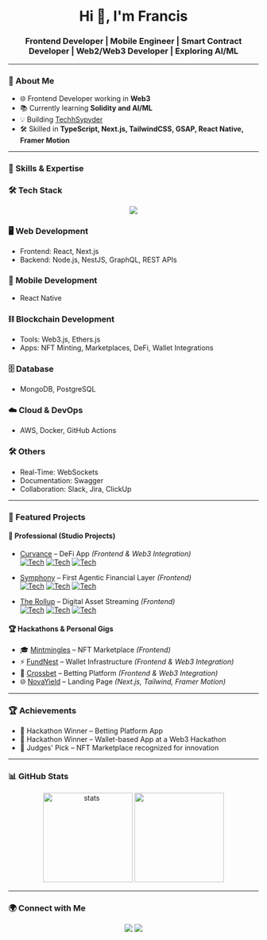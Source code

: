 <!-- Banner / Intro -->
<h1 align="center">Hi 👋, I'm Francis</h1>
<h3 align="center">Frontend Developer | Mobile Engineer | Smart Contract Developer | Web2/Web3 Developer | Exploring AI/ML</h3>

---

<!-- About Me -->
### 🚀 About Me
- 🌐 Frontend Developer working in **Web3**
- 📚 Currently learning **Solidity and AI/ML**
- 💡 Building [TechhSypyder](https://github.com/Tech-Spyder)
- 🛠️ Skilled in **TypeScript, Next.js, TailwindCSS, GSAP, React Native, Framer Motion**

---

<!-- Tech Stack -->
### 🦺 Skills & Expertise

### 🛠️ Tech Stack
<p align="center">
  <img src="https://skillicons.dev/icons?i=ts,react,nextjs,tailwind,solidity,nodejs,supabase,mongodb,graphql,git,figma" />
</p>

### 🖥 Web Development
- Frontend: React, Next.js  
- Backend: Node.js, NestJS, GraphQL, REST APIs  

### 📱 Mobile Development
- React Native  

### ⛓️ Blockchain Development
- Tools: Web3.js, Ethers.js  
- Apps: NFT Minting, Marketplaces, DeFi, Wallet Integrations  

### 🗄️ Database
- MongoDB, PostgreSQL  

### ☁️ Cloud & DevOps
- AWS, Docker, GitHub Actions  

### 🛠 Others
- Real-Time: WebSockets  
- Documentation: Swagger  
- Collaboration: Slack, Jira, ClickUp  

---

<!-- Projects -->
### 🌟 Featured Projects

#### 💼 Professional (Studio Projects)
- [Curvance](https://app.curvance.com/) – DeFi App *(Frontend & Web3 Integration)*  
  [![Tech](https://img.shields.io/badge/Frontend-React-blue)]() 
  [![Tech](https://img.shields.io/badge/Styling-TailwindCSS-38B2AC)]() 
  [![Tech](https://img.shields.io/badge/Language-TypeScript-3178C6)]()
  
- [Symphony](https://www.symphony.io/) – First Agentic Financial Layer *(Frontend)*  
  [![Tech](https://img.shields.io/badge/Frontend-React-blue)]() 
  [![Tech](https://img.shields.io/badge/Styling-TailwindCSS-38B2AC)]() 
  [![Tech](https://img.shields.io/badge/Language-TypeScript-3178C6)]() 

- [The Rollup](https://therollup.co/) – Digital Asset Streaming *(Frontend)*  
  [![Tech](https://img.shields.io/badge/Frontend-React-blue)]() 
  [![Tech](https://img.shields.io/badge/Styling-TailwindCSS-38B2AC)]() 
  [![Tech](https://img.shields.io/badge/Language-TypeScript-3178C6)]() 

#### 🏆 Hackathons & Personal Gigs
- 🎓 [Mintmingles](https://mintmingles.io/) – NFT Marketplace *(Frontend)*  
- ⚡ [FundNest](https://wallet-v2-nine.vercel.app/) – Wallet Infrastructure *(Frontend & Web3 Integration)*  
- 🎲 [Crossbet](https://bet-frontend-nine.vercel.app/) – Betting Platform *(Frontend & Web3 Integration)*  
- 🌐 [NovaYield](https://www.novayield.ai/) – Landing Page *(Next.js, Tailwind, Framer Motion)*  

---

### 🏆 Achievements
- 🥇 Hackathon Winner – Betting Platform App  
- 🥇 Hackathon Winner – Wallet-based App at a Web3 Hackathon  
- 🏅 Judges' Pick – NFT Marketplace recognized for innovation  

---

<!-- GitHub Stats -->
### 📊 GitHub Stats
<p align="center">
  <img src="https://github-readme-stats.vercel.app/api?username=Francisbello87&show_icons=true&theme=radical" alt="stats" height="180" />
  <img src="https://github-readme-stats.vercel.app/api/top-langs/?username=Francisbello87&layout=compact&theme=radical" height="180"/>
</p>

---

<!-- Connect -->
### 🌍 Connect with Me
<p align="center">
  <a href="https://twitter.com/Francis_coder"><img src="https://img.shields.io/badge/Twitter-1DA1F2?style=flat&logo=twitter&logoColor=white"/></a>
  <a href="https://linkedin.com/in/francisbello"><img src="https://img.shields.io/badge/LinkedIn-0A66C2?style=flat&logo=linkedin&logoColor=white"/></a>
  <!-- <a href="https://yourwebsite.com"><img src="https://img.shields.io/badge/Portfolio-000000?style=flat&logo=vercel&logoColor=white"/></a> -->
</p>


<!---
Francisbello87/Francisbello87 is a ✨ special ✨ repository because its `README.md` (this file) appears on your GitHub profile.
You can click the Preview link to take a look at your changes.
--->
